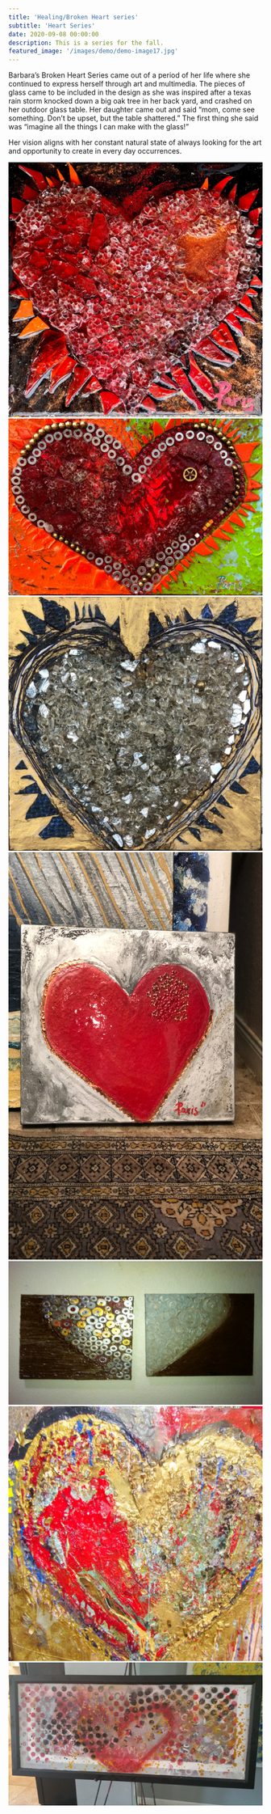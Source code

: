 ```yaml
---
title: 'Healing/Broken Heart series'
subtitle: 'Heart Series'
date: 2020-09-08 00:00:00
description: This is a series for the fall.
featured_image: '/images/demo/demo-image17.jpg'
---
```



Barbara’s Broken Heart Series came out of a period of her life where she continued to express herself through art and multimedia. The pieces of glass came to be included in the design as she was inspired after a texas rain storm knocked down a big oak tree in her back yard, and crashed on her outdoor glass table. Her daughter came out and said “mom, come see something. Don’t be upset, but the table shattered.” The first thing she said was “imagine all the things I can make with the glass!” 

Her vision aligns with her constant natural state of always looking for the art and opportunity to create in every day occurrences.


<div class="gallery" data-columns="3">
	<img src="/images/demo/fire.jpg">
	<img src="/images/demo/green.jpg">
	<img src="/images/demo/ice.jpg">
	<img src="/images/demo/healing_portrait.jpg">
	<img src="/images/demo/landscape2_heart.jpg">
	<img src="/images/demo/tortured_heart.jpg">
	<img src="/images/demo/landscape_heart.jpg">
</div>